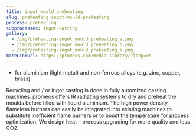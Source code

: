 ```yaml
---
title: ingot mould preheating
slug: preheating-ingot-mould-preheating
process: preheating
subprocesses: ingot-casting
gallery:
  - /img/preheating-ingot_mould_preheating_a.png
  - /img/preheating-ingot_mould_preheating_b.png
  - /img/preheating-ingot_mould_preheating_c.png
moreLinkUrl: https://promeos.com/media-library/?lang=en
---
```

* for aluminium (light metal) and non-ferrous alloys (e.g. zinc, copper, brass) 

Recycling and / or ingot casting is done in fully automized casting machines. promeos offers IR radiating systems to dry and preheat the moulds before filled with liquid aluminium. The high power density flameless burners can easily be integrated into existing machines to substitute inefficient flame burners or to boost the temperature for process optimization. We design heat – process upgrading for more quality and less CO2. 

